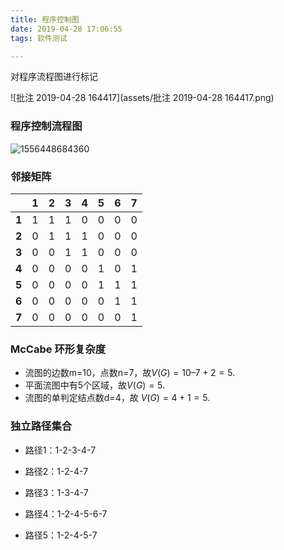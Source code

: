 ```yaml
---
title: 程序控制图
date: 2019-04-28 17:06:55
tags: 软件测试

---
```


对程序流程图进行标记

<!--more-->

![批注 2019-04-28 164417](assets/批注 2019-04-28 164417.png)

### 程序控制流程图

![1556448684360](assets/1556448684360.png)

### 邻接矩阵

|       |  1   |  2   |  3   |  4   |  5   |  6   |  7   |
| :---: | :--: | :--: | :--: | :--: | :--: | :--: | :--: |
| **1** |  1   |  1   |  1   |  0   |  0   |  0   |  0   |
| **2** |  0   |  1   |  1   |  1   |  0   |  0   |  0   |
| **3** |  0   |  0   |  1   |  1   |  0   |  0   |  0   |
| **4** |  0   |  0   |  0   |  0   |  1   |  0   |  1   |
| **5** |  0   |  0   |  0   |  0   |  1   |  1   |  1   |
| **6** |  0   |  0   |  0   |  0   |  0   |  1   |  1   |
| **7** |  0   |  0   |  0   |  0   |  0   |  0   |  1   |

### McCabe 环形复杂度

- 流图的边数m=10，点数n=7，故$V(G) = 10 – 7 + 2 = 5.$
- 平面流图中有5个区域，故$V(G) = 5.​$
- 流图的单判定结点数d=4，故
  $V(G) = 4 + 1 = 5.$

### 独立路径集合

- 路径1：1-2-3-4-7

- 路径2：1-2-4-7

- 路径3：1-3-4-7

- 路径4：1-2-4-5-6-7

- 路径5：1-2-4-5-7

  